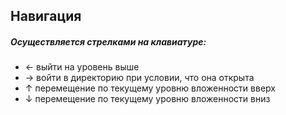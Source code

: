 ## Навигация

##### Осуществляется стрелками на клавиатуре:

- &#8592; выйти на уровень выше
- &#8594; войти в директорию при условии, что она открыта
- &#8593; перемещение по текущему уровню вложенности вверх
- &#8595; перемещение по текущему уровню вложенности вниз